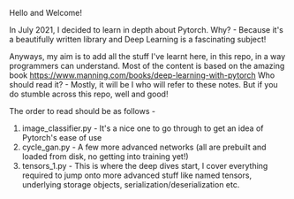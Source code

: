 Hello and Welcome!

In July 2021, I decided to learn in depth about Pytorch. Why? - Because it's a beautifully written library and Deep
Learning is a fascinating subject!

Anyways, my aim is to add all the stuff I've learnt here, in this repo, in a way programmers can understand. Most of
 the content is based on the amazing book  https://www.manning.com/books/deep-learning-with-pytorch
Who should read it? - Mostly, it will be I who will refer to these notes. But if you do stumble across this repo,
 well and good!

The order to read should be as follows -
1. image_classifier.py - It's a nice one to go through to get an idea of Pytorch's ease of use
2. cycle_gan.py - A few more advanced networks (all are prebuilt and loaded from disk, no getting into training yet!)
3. tensors_1.py - This is where the deep dives start, I cover everything required to jump onto more advanced stuff
like named tensors, underlying storage objects, serialization/deserialization etc.
